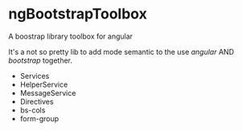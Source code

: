 ngBootstrapToolbox
==================

A boostrap library toolbox for angular

It's a not so pretty lib to add mode semantic to the use *angular* AND *bootstrap* together.

 * Services
  * HelperService
  * MessageService
 * Directives
  * bs-cols
  * form-group
